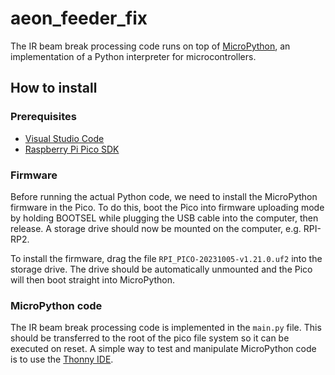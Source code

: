 # aeon_feeder_fix

The IR beam break processing code runs on top of [MicroPython](https://github.com/micropython/micropython), an implementation of a Python interpreter for microcontrollers.

## How to install

### Prerequisites

* [Visual Studio Code](https://code.visualstudio.com/)
* [Raspberry Pi Pico SDK](https://www.raspberrypi.com/news/raspberry-pi-pico-windows-installer/)

### Firmware

Before running the actual Python code, we need to install the MicroPython firmware in the Pico. To do this, boot the Pico into firmware uploading mode by holding BOOTSEL while plugging the USB cable into the computer, then release. A storage drive should now be mounted on the computer, e.g. RPI-RP2.

To install the firmware, drag the file `RPI_PICO-20231005-v1.21.0.uf2` into the storage drive. The drive should be automatically unmounted and the Pico will then boot straight into MicroPython.

### MicroPython code

The IR beam break processing code is implemented in the `main.py` file. This should be transferred to the root of the pico file system so it can be executed on reset. A simple way to test and manipulate MicroPython code is to use the [Thonny IDE](https://thonny.org/).

